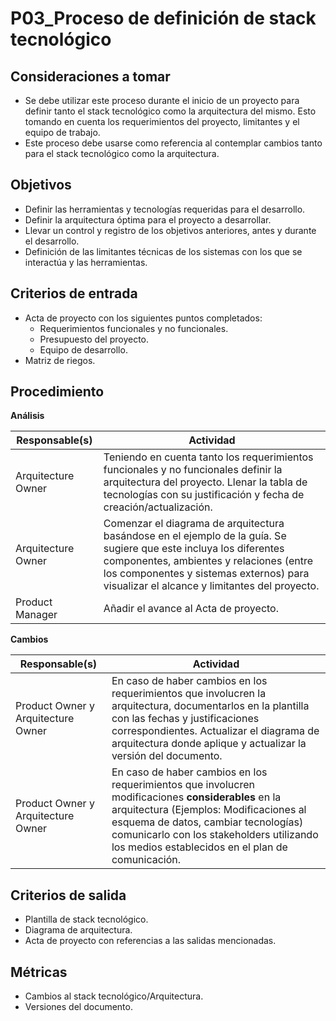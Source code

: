# P03_Proceso de definición de stack tecnológico
## Consideraciones a tomar
- Se debe utilizar este proceso durante el inicio de un proyecto para definir tanto el stack tecnológico como la arquitectura del mismo. Esto tomando en cuenta los requerimientos del proyecto, limitantes y el equipo de trabajo.
- Este proceso debe usarse como referencia al contemplar cambios tanto para el stack tecnológico como la arquitectura.

## Objetivos

- Definir las herramientas y tecnologías requeridas para el desarrollo.
- Definir la arquitectura óptima para el proyecto a desarrollar.
- Llevar un control y registro de los objetivos anteriores, antes y durante el desarrollo.
- Definición de las limitantes técnicas de los sistemas con los que se interactúa y las herramientas.

## Criterios de entrada

- Acta de proyecto con los siguientes puntos completados:
    - Requerimientos funcionales y no funcionales.
    - Presupuesto del proyecto.
    - Equipo de desarrollo.
- Matriz de riegos.

## Procedimiento

**Análisis**

| Responsable(s) | Actividad |
| --- | --- |
| Arquitecture Owner  | Teniendo en cuenta tanto los requerimientos funcionales y no funcionales definir la arquitectura del proyecto. Llenar la tabla de tecnologías con su justificación y fecha de creación/actualización. |
| Arquitecture Owner | Comenzar el diagrama de arquitectura basándose en el ejemplo de la guía. Se sugiere que este incluya los diferentes componentes, ambientes y relaciones (entre los componentes y sistemas externos) para visualizar el alcance y limitantes del proyecto. |
| Product Manager | Añadir el avance al Acta de proyecto. |



**Cambios**

| Responsable(s) | Actividad |
| --- | --- |
| Product Owner y Arquitecture Owner | En caso de haber cambios en los requerimientos que involucren la arquitectura, documentarlos en la plantilla con las fechas y justificaciones correspondientes. Actualizar el diagrama de arquitectura donde aplique y actualizar la versión del documento. |
| Product Owner y Arquitecture Owner | En caso de haber cambios en los requerimientos que involucren modificaciones **considerables** en la arquitectura (Ejemplos: Modificaciones al esquema de datos, cambiar tecnologías) comunicarlo con los stakeholders utilizando los medios establecidos en el plan de comunicación. |

## Criterios de salida

- Plantilla de stack tecnológico.
- Diagrama de arquitectura.
- Acta de proyecto con referencias a las salidas mencionadas.

## Métricas

- Cambios al stack tecnológico/Arquitectura.
- Versiones del documento.
